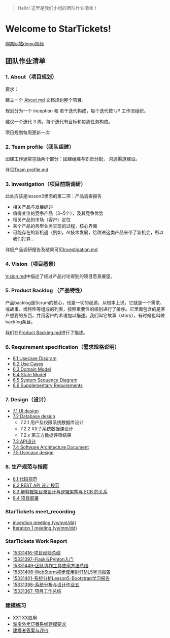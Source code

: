 > Hello!
> 这里是我们小组的团队作业清单！

# Welcome to StarTickets!
[购票网站demo视频](https://www.bilibili.com/video/av26003604)

## 团队作业清单

### 1. About（项目规划）

  要求：

  建立一个 [About.md](/Inception/About.md) 文档规划整个项目。

  规划分为一个 Inception 和 若干迭代构成，每个迭代按 UP 工作流组织。

  建议一个迭代 3 周。每个迭代有目标和每周任务构成。

  项目规划每周更新一次

### 2. Team profile（团队组建）

  团建工作通常包括两个部分：团建组建与职责分配， 沟通渠道建设。
  
  详见[Team profile.md](/Inception/Team%20profile.md)
  
### 3. Investigation（项目前期调研）

  此处应该是lesson3里面的第二项：产品调查报告

  - 相关产品与发展综述
  - 值得关注的竞争产品（3~5个），及其竞争优势
  - 相关产品的市场（客户）定位
  - 某个产品的典型业务实现的过程，核心界面
  - 可能存在的新机遇（例如，AI技术发展，给改进这类产品来带了新机会，所以我们打算...
  
  详细产品调研报告及结果可见[Investigation.md](/Inception/Investigation.md)

### 4. Vision（项目愿景）

  [Vision.md](/Inception/Vision.md)中描述了经过产品讨论得到的项目愿景展望。

### 5. Product Backlog （产品特性）

  产品backlog是Scrum的核心，也是一切的起源。从根本上说，它就是一个需求、或故事、或特性等组成的列表，按照重要性的级别进行了排序。它里面包含的是客户想要的东西，并用客户的术语加以描述。我们叫它故事（story），有时候也叫做backlog条目。 

  我们在[Product Backing.md](/Inception/Product%20Backing.md)进行了描述。

### 6. Requirement specification（需求规格说明）

- [6.1 Usecase Diagram](/Inception/image/UsecaseDiagram/usecase.png)
- [6.2 Use Cases](/Inception/Use%20Case/6.2%20Use%20Cases.md)
- [6.3 Domain Model](/Inception/6.3%20Domain%20Model.md)
- [6.4 State Model](/Inception/6.4%20State%20Model.md)
- [6.5 System Sequence Diagram](/Inception/6.5%20System%20Sequence%20Diagram.md)
- [6.6 Supplementary Requirements](/Inception/6.6%20Supplementary%20Requirements.md)

### 7. Design（设计）
    
- [7.1 UI design](/Inception/UIdesign.md)
- [7.2 Database design](/Inception/7.2%20Database%20Design.md)
    + 7.2.1 用户及权限系统数据库设计
    + 7.2.2 XX子系统数据课设计
    + 7.2.x 第三方数据评审结果
- [7.3 API设计](/Inception/7.3%20API%20Design.md)
- [7.4 Software Architecture Document](/Inception/7.4%20Software%20Architecture%20Document%20.md)
- [7.5 Usecase design](/Inception/7.5%20UsecaseDesign.md)

### 8. 生产规范与指南

- [8.1 代码规范](/Inception/8.1%20code%20style.md)
- [8.2 REST API 设计规范](/Inception/8.2%20RestAPI%20设计规范.md)
- [8.3 解释框架目录设计与逻辑架构与 ECB 的关系](/Inception/8.3%20ECB%E6%A8%A1%E5%BC%8F.md)
- [8.4 项目部署](https://github.com/SoftwareSAD/StaticPageServer/blob/master/README.md)

### StarTickets meet_recording

- [inception meeting (yy/mm/dd)](/Inception/StarTicket%20meet_recording.md)
- [Iteration 1 meeting (yy/mm/dd)](/Inception/Iteration%20meet%20recording.md)

### StarTickets Work Report

- [15331416-项目经验总结](https://hanxu1997.github.io/2018/04/15/%E9%A1%B9%E7%9B%AE%E5%B7%A5%E4%BD%9C%E7%BB%8F%E9%AA%8C%E6%80%BB%E7%BB%93/)
- [15331397-Flask与Pyhton入门](https://blog.csdn.net/qq_33415086/article/details/79949506)
- [15331449-团队协作工具使用方法总结](https://blog.csdn.net/Ecleen_A/article/details/79953646)
- [15331406-WebStorm初步使用&HTML5学习报告](https://blog.csdn.net/weixin_38057349/article/details/79946404)
- [15331401-系统分析Lesson5-Bootstrap学习报告](https://blog.csdn.net/s_mars/article/details/79954216)
- [15331398-系统分析与设计作业五](https://mikqueenge.github.io/2018/04/15/系统分析与设计作业五/)
- [15331367-项目工作总结](https://shimo.im/docs/GT4H4CtpoZgKO93b)

### 建模练习

  + XX1 XX应用
  
  + [淘宝外卖订餐系统建模要求](/Inception/model_practice/modeling_requirements.md)
  + [建模者答案与评价](/Inception/model_practice/XX3_建模者答案与评价.md)

